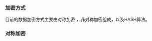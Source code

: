 ###  加密方式
  目前的数据加密方式主要由对称加密 ，非对称加密组成，以及HASH算法。
 ### 对称加密
   
<!--stackedit_data:
eyJoaXN0b3J5IjpbLTE0NzMyMTY2MDgsMTUxMTA2NjM3NV19
-->